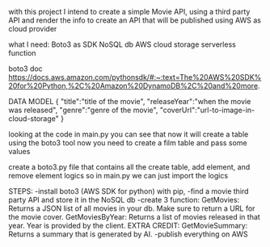 with this project I intend to create a simple Movie API, using a third party API and render the info to create an API that will be published using AWS as cloud provider

what I need:
Boto3 as SDK
NoSQL db
AWS cloud storage
serverless function

boto3 doc
https://docs.aws.amazon.com/pythonsdk/#:~:text=The%20AWS%20SDK%20for%20Python,%2C%20Amazon%20DynamoDB%2C%20and%20more.



DATA MODEL
{
    "title":"title of the movie",
    "releaseYear":"when the movie was released",
    "genre":"genre of the movie",
    "coverUrl":"url-to-image-in-cloud-storage"
}

looking at the code in main.py you can see that now it will create a table using the boto3 tool
now you need to create a film table and pass some values

create a boto3.py file that contains all the create table, add element, and remove element logics so in main.py we can just import the logics

STEPS:
-install boto3 (AWS SDK for python) with pip,
-find a movie third party API and store it in the NoSQL db
-create 3 function: 
    GetMovies: Returns a JSON list of all movies in your db. Make sure to return a URL for the movie cover.
    GetMoviesByYear: Returns a list of movies released in that year. Year is provided by the client.
    EXTRA CREDIT: GetMovieSummary: Returns a summary that is generated by AI.
-publish everything on AWS
